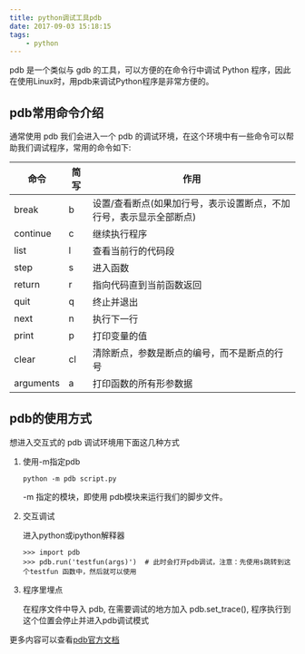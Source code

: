 ```yaml
---
title: python调试工具pdb
date: 2017-09-03 15:18:15
tags:
    - python
---
```


pdb 是一个类似与 gdb 的工具，可以方便的在命令行中调试 Python 程序，因此在使用Linux时，用pdb来调试Python程序是非常方便的。

## pdb常用命令介绍

通常使用 pdb 我们会进入一个 pdb 的调试环境，在这个环境中有一些命令可以帮助我们调试程序，常用的命令如下:

|命令|简写|作用|
|---|---|---|
|break|b|设置/查看断点(如果加行号，表示设置断点，不加行号，表示显示全部断点)|
|continue|c|继续执行程序|
|list|l|查看当前行的代码段|
|step|s|进入函数|
|return|r|指向代码直到当前函数返回|
|quit|q|终止并退出|
|next|n|执行下一行|
|print|p|打印变量的值|
|clear|cl|清除断点，参数是断点的编号，而不是断点的行号|
|arguments|a|打印函数的所有形参数据|

## pdb的使用方式

想进入交互式的 pdb 调试环境用下面这几种方式

1. 使用-m指定pdb

    ```
    python -m pdb script.py
    ```

    -m 指定的模块，即使用 pdb模块来运行我们的脚步文件。


2. 交互调试

    进入python或ipython解释器

    ```
    >>> import pdb
    >>> pdb.run('testfun(args)')  # 此时会打开pdb调试，注意：先使用s跳转到这个testfun 函数中，然后就可以使用
    ```

3. 程序里埋点

    在程序文件中导入 pdb, 在需要调试的地方加入 pdb.set_trace(), 程序执行到这个位置会停止并进入pdb调试模式


更多内容可以查看[pdb官方文档](https://docs.python.org/3/library/pdb.html#module-pdb)

